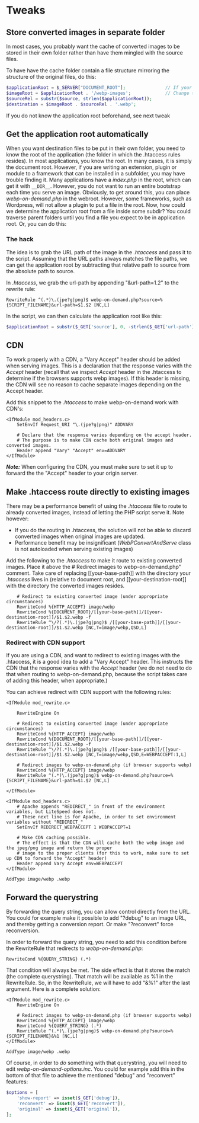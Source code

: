 # Tweaks

## Store converted images in separate folder

In most cases, you probably want the cache of converted images to be stored in their own folder rather than have them mingled with the source files.

To have have the cache folder contain a file structure mirroring the structure of the original files, do this:

```php
$applicationRoot = $_SERVER["DOCUMENT_ROOT"];               // If your application is not in document root, you must change accordingly.
$imageRoot = $applicationRoot . '/webp-images';             // Change to where you want the webp images to be saved
$sourceRel = substr($source, strlen($applicationRoot));
$destination = $imageRoot . $sourceRel . '.webp';
```

If you do not know the application root beforehand, see next tweak

## Get the application root automatically
When you want destination files to be put in their own folder, you need to know the root of the application (the folder in which the .htaccess rules resides). In most applications, you know the root. In many cases, it is simply the document root. However, if you are writing an extension, plugin or module to a framework that can be installed in a subfolder, you may have trouble finding it. Many applications have a *index.php* in the root, which can get it with `__DIR__`. However, you do not want to run an entire bootstrap each time you serve an image. Obviously, to get around this, you can place *webp-on-demand.php* in the webroot. However, some frameworks, such as Wordpress, will not allow a plugin to put a file in the root. Now, how could we determine the application root from a file inside some subdir? You could traverse parent folders until you find a file you expect to be in application root. Or, you can do this:

### The hack
The idea is to grab the URL path of the image in the *.htaccess* and pass it to the script. Assuming that the URL paths always matches the file paths, we can get the application root by subtracting that relative path to source from the absolute path to source.

In *.htaccess*, we grab the url-path by appending "&url-path=$1.$2" to the rewrite rule:
```
RewriteRule ^(.*)\.(jpe?g|png)$ webp-on-demand.php?source=%{SCRIPT_FILENAME}&url-path=$1.$2 [NC,L]
```

In the script, we can then calculate the application root like this:

```php
$applicationRoot = substr($_GET['source'], 0, -strlen($_GET['url-path']));
```

## CDN
To work properly with a CDN, a "Vary Accept" header should be added when serving images. This is a declaration that the response varies with the *Accept* header (recall that we inspect *Accept* header in the .htaccess to determine if the browsers supports webp images). If this header is missing, the CDN will see no reason to cache separate images depending on the Accept header.

Add this snippet to the *.htaccess* to make webp-on-demand work with CDN's:

```
<IfModule mod_headers.c>
    SetEnvIf Request_URI "\.(jpe?g|png)" ADDVARY

    # Declare that the response varies depending on the accept header.
    # The purpose is to make CDN cache both original images and converted images.
    Header append "Vary" "Accept" env=ADDVARY
</IfModule>
```

***Note:*** When configuring the CDN, you must make sure to set it up to forward the the "Accept" header to your origin server.



## Make .htaccess route directly to existing images

There may be a performance benefit of using the *.htaccess* file to route to already converted images, instead of letting the PHP script serve it. Note however:
- If you do the routing in .htaccess, the solution will not be able to discard converted images when original images are updated.
- Performance benefit may be insignificant (*WebPConvertAndServe* class is not autoloaded when serving existing images)

Add the following to the *.htaccess* to make it route to existing converted images. Place it above the # Redirect images to webp-on-demand.php" comment. Take care of replacing [[your-base-path]] with the directory your *.htaccess* lives in (relative to document root, and [[your-destination-root]] with the directory the converted images resides.
```
    # Redirect to existing converted image (under appropriate circumstances)
    RewriteCond %{HTTP_ACCEPT} image/webp
    RewriteCond %{DOCUMENT_ROOT}/[[your-base-path]]/[[your-destination-root]]/$1.$2.webp -f
    RewriteRule ^\/?(.*)\.(jpe?g|png)$ /[[your-base-path]]/[[your-destination-root]]/$1.$2.webp [NC,T=image/webp,QSD,L]
```

### Redirect with CDN support
If you are using a CDN, and want to redirect to existing images with the .htaccess, it is a good idea to add a "Vary Accept" header. This instructs the CDN that the response varies with the *Accept* header (we do not need to do that when routing to webp-on-demand.php, because the script takes care of adding this header, when appropriate.)

You can achieve redirect with CDN support with the following rules:
```
<IfModule mod_rewrite.c>

    RewriteEngine On

    # Redirect to existing converted image (under appropriate circumstances)
    RewriteCond %{HTTP_ACCEPT} image/webp
    RewriteCond %{DOCUMENT_ROOT}/[[your-base-path]]/[[your-destination-root]]/$1.$2.webp -f
    RewriteRule ^\/?(.*)\.(jpe?g|png)$ /[[your-base-path]]/[[your-destination-root]]/$1.$2.webp [NC,T=image/webp,QSD,E=WEBPACCEPT:1,L]

    # Redirect images to webp-on-demand.php (if browser supports webp)
    RewriteCond %{HTTP_ACCEPT} image/webp
    RewriteRule ^(.*)\.(jpe?g|png)$ webp-on-demand.php?source=%{SCRIPT_FILENAME}&url-path=$1.$2 [NC,L]

</IfModule>

<IfModule mod_headers.c>
    # Apache appends "REDIRECT_" in front of the environment variables, but LiteSpeed does not.
    # These next line is for Apache, in order to set environment variables without "REDIRECT_"
    SetEnvIf REDIRECT_WEBPACCEPT 1 WEBPACCEPT=1

    # Make CDN caching possible.
    # The effect is that the CDN will cache both the webp image and the jpeg/png image and return the proper
    # image to the proper clients (for this to work, make sure to set up CDN to forward the "Accept" header)
    Header append Vary Accept env=WEBPACCEPT
</IfModule>

AddType image/webp .webp
```

## Forward the querystring
By forwarding the query string, you can allow control directly from the URL. You could for example make it possible to add "?debug" to an image URL, and thereby getting a conversion report. Or make "?reconvert" force reconversion.

In order to forward the query string, you need to add this condition before the RewriteRule that redirects to *webp-on-demand.php*:
```
RewriteCond %{QUERY_STRING} (.*)
```
That condition will always be met. The side effect is that it stores the match (the complete querystring). That match will be available as %1 in the RewriteRule. So, in the RewriteRule, we will have to add "&%1" after the last argument. Here is a complete solution:
```
<IfModule mod_rewrite.c>
    RewriteEngine On

    # Redirect images to webp-on-demand.php (if browser supports webp)
    RewriteCond %{HTTP_ACCEPT} image/webp
    RewriteCond %{QUERY_STRING} (.*)
    RewriteRule ^(.*)\.(jpe?g|png)$ webp-on-demand.php?source=%{SCRIPT_FILENAME}&%1 [NC,L]
</IfModule>

AddType image/webp .webp
```
Of course, in order to *do* something with that querystring, you will need to edit *webp-on-demand-options.inc*.
You could for example add this in the bottom of that file to achieve the mentioned "debug" and "reconvert" features:
```php
$options = [
    'show-report' => isset($_GET['debug']),
    'reconvert' => isset($_GET['reconvert']),
    'original' => isset($_GET['original']),
];
```
